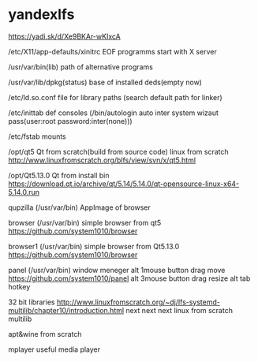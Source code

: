# yandexlfs

https://yadi.sk/d/Xe9BKAr-wKIxcA


/etc/X11/app-defaults/xinitrc    EOF   programms start with X server


/usr/var/bin(lib) path of alternative programs     

/usr/var/lib/dpkg(status)   base of installed deds(empty now)

/etc/ld.so.conf    file for library paths (search default path for linker)

/etc/inittab     def consoles    (/bin/autologin    auto inter system wizaut pass(user:root password:inter(none)))

/etc/fstab  mounts

/opt/qt5     Qt from scratch(build from source code) linux from scratch   http://www.linuxfromscratch.org/blfs/view/svn/x/qt5.html

/opt/Qt5.13.0   Qt from install bin   https://download.qt.io/archive/qt/5.14/5.14.0/qt-opensource-linux-x64-5.14.0.run

qupzilla (/usr/var/bin)  AppImage of browser

browser  (/usr/var/bin)    simple browser  from qt5               https://github.com/system1010/browser

browser1  (/usr/var/bin)   simple browser from Qt5.13.0           https://github.com/system1010/browser

panel  (/usr/var/bin)   window meneger  alt 1mouse button drag    move      https://github.com/system1010/panel
                                        alt 3mouse button drag   resize 
                                        alt tab hotkey  

32 bit libraries   http://www.linuxfromscratch.org/~dj/lfs-systemd-multilib/chapter10/introduction.html next next next  linux from scratch multilib

apt&wine from scratch

mplayer     useful media player
